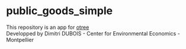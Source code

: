 # public_goods_simple

This repository is an app for [otree](http://www.otree.org)  
Developped by Dimitri DUBOIS - Center for Environmental Economics - Montpellier

